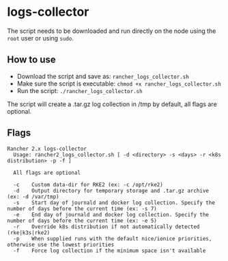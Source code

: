 # logs-collector

The script needs to be downloaded and run directly on the node using the `root` user or using `sudo`.

## How to use

* Download the script and save as: `rancher_logs_collector.sh`
* Make sure the script is executable: `chmod +x rancher_logs_collector.sh`
* Run the script: `./rancher_logs_collector.sh`

The script will create a .tar.gz log collection in /tmp by default, all flags are optional.

## Flags

```
Rancher 2.x logs-collector
  Usage: rancher2_logs_collector.sh [ -d <directory> -s <days> -r <k8s distribution> -p -f ]

  All flags are optional

  -c    Custom data-dir for RKE2 (ex: -c /opt/rke2)
  -d    Output directory for temporary storage and .tar.gz archive (ex: -d /var/tmp)
  -s    Start day of journald and docker log collection. Specify the number of days before the current time (ex: -s 7)
  -e    End day of journald and docker log collection. Specify the number of days before the current time (ex: -e 5)
  -r    Override k8s distribution if not automatically detected (rke|k3s|rke2)
  -p    When supplied runs with the default nice/ionice priorities, otherwise use the lowest priorities
  -f    Force log collection if the minimum space isn't available
```
